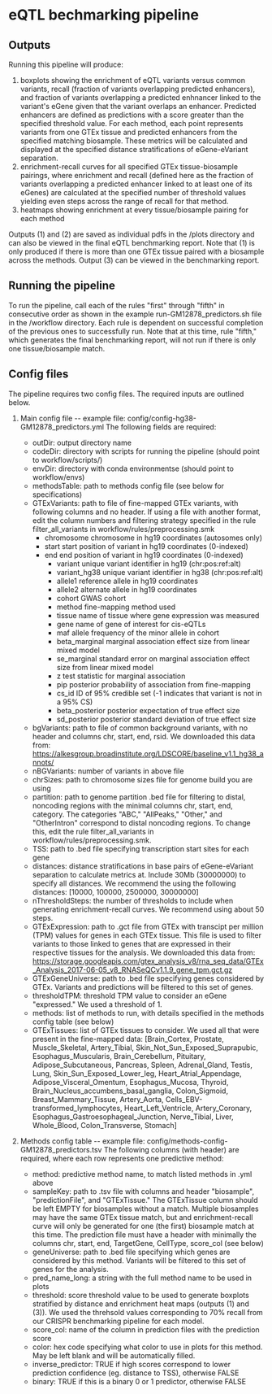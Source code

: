 # eQTL bechmarking pipeline

## Outputs
Running this pipeline will produce:
1. boxplots showing the enrichment of eQTL variants versus common variants, recall (fraction of variants overlapping predicted enhancers), and fraction of variants overlapping a predicted enhnancer linked to the variant's eGene given that the variant overlaps an enhancer. Predicted enhancers are defined as predictions with a score greater than the specified threshold value. For each method, each point represents variants from one GTEx tissue and predicted enhancers from the specified matching biosample. These metrics will be calculated and displayed at the specified distance stratifications of eGene-eVariant separation.
2. enrichment-recall curves for all specified GTEx tissue-biosample pairings, where enrichment and recall (defined here as the fraction of variants overlapping a predicted enhancer linked to at least one of its eGenes) are calculated at the specified number of threshold values yielding even steps across the range of recall for that method.
3. heatmaps showing enrichment at every tissue/biosample pairing for each method

Outputs (1) and (2) are saved as individual pdfs in the /plots directory and can also be viewed in the final eQTL benchmarking report. Note that (1) is only produced if there is more than one GTEx tissue paired with a biosample across the methods. Output (3) can be viewed in the benchmarking report.

## Running the pipeline
To run the pipeline, call each of the rules "first" through "fifth" in consecutive order as shown in the example run-GM12878_predictors.sh file in the /workflow directory. Each rule is dependent on successful completion of the previous ones to successfully run. Note that at this time, rule "fifth," which generates the final benchmarking report, will not run if there is only one tissue/biosample match.

## Config files
The pipeline requires two config files. The required inputs are outlined below.
1. Main config file -- example file: config/config-hg38-GM12878_predictors.yml
The following fields are required:
    - outDir: output directory name
    - codeDir: directory with scripts for running the pipeline (should point to workflow/scripts/)
    - envDir: directory with conda environmentse (should point to workflow/envs)
    - methodsTable: path to methods config file (see below for specifications)
    - GTExVariants: path to file of fine-mapped GTEx variants, with following columns and no header. If using a file with another format, edit the column numbers and filtering strategy specified in the rule filter_all_variants in workflow/rules/preprocessing.smk
      - chromosome      chromosome in hg19 coordinates (autosomes only)
      - start   start position of variant in hg19 coordinates (0-indexed)
      - end     end position of variant in hg19 coordinates (0-indexed)
          - variant unique variant identifier in hg19 (chr:pos:ref:alt)
          - variant_hg38    unique variant identifier in hg38 (chr:pos:ref:alt)
          - allele1 reference allele in hg19 coordinates
          - allele2 alternate allele in hg19 coordinates
          - cohort  GWAS cohort
          - method  fine-mapping method used
          - tissue  name of tissue where gene expression was measured
          - gene    name of gene of interest for cis-eQTLs
          - maf     allele frequency of the minor allele in cohort
          - beta_marginal   marginal association effect size from linear mixed model
          - se_marginal     standard error on marginal association effect size from linear mixed model
          - z       test statistic for marginal association
          - pip     posterior probability of association from fine-mapping
          - cs_id   ID of 95% credible set (-1 indicates that variant is not in a 95% CS)
          - beta_posterior  posterior expectation of true effect size
          - sd_posterior    posterior standard deviation of true effect size
    - bgVariants: path to file of common background variants, with no header and columns chr, start, end, rsid. We downloaded this data from: https://alkesgroup.broadinstitute.org/LDSCORE/baseline_v1.1_hg38_annots/
    - nBGVariants: number of variants in above file
    - chrSizes: path to chromosome sizes file for genome build you are using
    - partition: path to genome partition .bed file for filtering to distal, noncoding regions with the minimal columns chr, start, end, category. The categories "ABC," "AllPeaks," "Other," and "OtherIntron" correspond to distal noncoding regions. To change this, edit the rule filter_all_variants in workflow/rules/preprocessing.smk.
    - TSS: path to .bed file specifying transcription start sites for each gene
    - distances: distance stratifications in base pairs of eGene-eVariant separation to calculate metrics at. Include 30Mb (30000000) to specify all distances. We recommend the using the following distances: [10000, 100000, 2500000, 30000000]
    - nThresholdSteps: the number of thresholds to include when generating enrichment-recall curves. We recommend using about 50 steps.
    - GTExExpression: path to .gct file from GTEx with transcipt per million (TPM) values for genes in each GTEx tissue. This file is used to filter variants to those linked to genes that are expressed in their respective tissues for the analysis. We downloaded this data from: https://storage.googleapis.com/gtex_analysis_v8/rna_seq_data/GTEx_Analysis_2017-06-05_v8_RNASeQCv1.1.9_gene_tpm.gct.gz
    - GTExGeneUniverse: path to .bed file specifying genes considered by GTEx. Variants and predictions will be filtered to this set of genes.
    - thresholdTPM: threshold TPM value to consider an eGene "expressed." We used a threshold of 1. 
    - methods: list of methods to run, with details specified in the methods config table (see below)
    - GTExTissues: list of GTEx tissues to consider. We used all that were present in the fine-mapped data: [Brain_Cortex, Prostate, Muscle_Skeletal, Artery_Tibial, Skin_Not_Sun_Exposed_Suprapubic, Esophagus_Muscularis, Brain_Cerebellum, Pituitary, Adipose_Subcutaneous, Pancreas, Spleen, Adrenal_Gland, Testis, Lung, Skin_Sun_Exposed_Lower_leg, Heart_Atrial_Appendage, Adipose_Visceral_Omentum, Esophagus_Mucosa, Thyroid, Brain_Nucleus_accumbens_basal_ganglia, Colon_Sigmoid, Breast_Mammary_Tissue, Artery_Aorta, Cells_EBV-transformed_lymphocytes, Heart_Left_Ventricle, Artery_Coronary, Esophagus_Gastroesophageal_Junction, Nerve_Tibial, Liver, Whole_Blood, Colon_Transverse, Stomach]
  
2. Methods config table -- example file: config/methods-config-GM12878_predictors.tsv
The following columns (with header) are required, where each row represents one predictive method:
   - method: predictive method name, to match listed methods in .yml above
   - sampleKey: path to .tsv file with columns and header "biosample", "predictionFile", and "GTExTissue." The GTExTissue column should be left EMPTY for biosamples without a match. Multiple biosamples may have the same GTEx tissue match, but and enrichment-recall curve will only be generated for one (the first) biosample match at this time. The prediction file must have a header with minimally the columns chr, start, end, TargetGene, CellType, score_col (see below)
   - geneUniverse: path to .bed file specifying which genes are considered by this method. Variants will be filtered to this set of genes for the analysis.
   - pred_name_long: a string with the full method name to be used in plots
   - threshold: score threshold value to be used to generate boxplots stratified by distance and enrichment heat maps (outputs (1) and (3)). We used the threhsold values corresponding to 70% recall from our CRISPR benchmarking pipeline for each model.
   - score_col: name of the column in prediction files with the prediction score
   - color: hex code specifying what color to use in plots for this method. May be left blank and will be automatically filled.
   - inverse_predictor: TRUE if high scores correspond to lower prediction confidence (eg. distance to TSS), otherwise FALSE
   - binary: TRUE if this is a binary 0 or 1 predictor, otherwise FALSE


